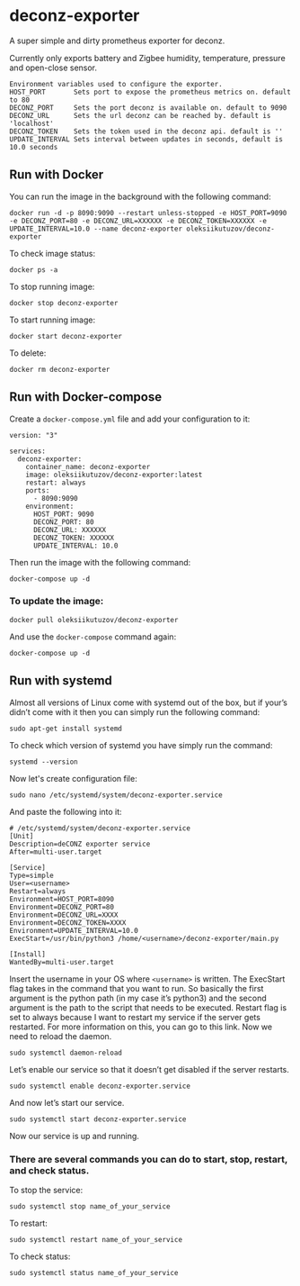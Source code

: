 # deconz-exporter

A super simple and dirty prometheus exporter for deconz.

Currently only exports battery and Zigbee humidity, temperature, pressure and open-close sensor.

```
Environment variables used to configure the exporter.
HOST_PORT       Sets port to expose the prometheus metrics on. default to 80
DECONZ_PORT     Sets the port deconz is available on. default to 9090
DECONZ_URL      Sets the url deconz can be reached by. default is 'localhost'
DECONZ_TOKEN    Sets the token used in the deconz api. default is ''
UPDATE_INTERVAL Sets interval between updates in seconds, default is 10.0 seconds
```
## Run with Docker

You can run the image in the background with the following command:
```
docker run -d -p 8090:9090 --restart unless-stopped -e HOST_PORT=9090 -e DECONZ_PORT=80 -e DECONZ_URL=XXXXXX -e DECONZ_TOKEN=XXXXXX -e UPDATE_INTERVAL=10.0 --name deconz-exporter oleksiikutuzov/deconz-exporter
```

To check image status:
```
docker ps -a
```

To stop running image:
```
docker stop deconz-exporter
```

To start running image:
```
docker start deconz-exporter
```

To delete:
```
docker rm deconz-exporter
```
## Run with Docker-compose

Create a `docker-compose.yml` file and add your configuration to it:

```
version: "3"

services:
  deconz-exporter:
    container_name: deconz-exporter
    image: oleksiikutuzov/deconz-exporter:latest
    restart: always
    ports:
      - 8090:9090
    environment:
      HOST_PORT: 9090
      DECONZ_PORT: 80
      DECONZ_URL: XXXXXX
      DECONZ_TOKEN: XXXXXX
      UPDATE_INTERVAL: 10.0
```

Then run the image with the following command:

```
docker-compose up -d
```
### To update the image:

```
docker pull oleksiikutuzov/deconz-exporter
```

And use the `docker-compose` command again:

```
docker-compose up -d
```
## Run with systemd

Almost all versions of Linux come with systemd out of the box, but if your’s didn’t come with it then you can simply run the following command:
```
sudo apt-get install systemd
```

To check which version of systemd you have simply run the command:
```
systemd --version
```

Now let's create configuration file:
```
sudo nano /etc/systemd/system/deconz-exporter.service
```

And paste the following into it:
```
# /etc/systemd/system/deconz-exporter.service
[Unit]
Description=deCONZ exporter service
After=multi-user.target

[Service]
Type=simple
User=<username>
Restart=always
Environment=HOST_PORT=8090
Environment=DECONZ_PORT=80
Environment=DECONZ_URL=XXXX
Environment=DECONZ_TOKEN=XXXX
Environment=UPDATE_INTERVAL=10.0
ExecStart=/usr/bin/python3 /home/<username>/deconz-exporter/main.py

[Install]
WantedBy=multi-user.target
```

Insert the username in your OS where `<username>` is written. The ExecStart flag takes in the command that you want to run. So basically the first argument is the python path (in my case it’s python3) and the second argument is the path to the script that needs to be executed. Restart flag is set to always because I want to restart my service if the server gets restarted. For more information on this, you can go to this link. Now we need to reload the daemon.
```
sudo systemctl daemon-reload
```

Let’s enable our service so that it doesn’t get disabled if the server restarts.
```
sudo systemctl enable deconz-exporter.service
```

And now let’s start our service.
```
sudo systemctl start deconz-exporter.service
```

Now our service is up and running.

### There are several commands you can do to start, stop, restart, and check status.

To stop the service:
```
sudo systemctl stop name_of_your_service
```
To restart:
```
sudo systemctl restart name_of_your_service
```

To check status:
```
sudo systemctl status name_of_your_service
```
